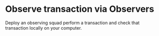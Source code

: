 # Observe transaction via Observers

Deploy an observing squad perform a transaction and check that transaction locally on your computer.
